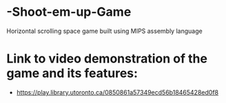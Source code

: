 # -Shoot-em-up-Game
Horizontal scrolling space game built using MIPS assembly language
# Link to video demonstration of the game and its features: 
  - https://play.library.utoronto.ca/0850861a57349ecd56b18465428ed0f8 

